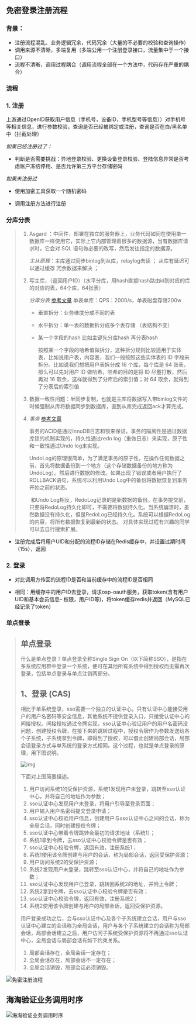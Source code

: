 ## 免密登录注册流程

### 背景：

- 注册流程混乱、业务逻辑冗余，代码冗余（大量的不必要的校验和查询操作）
- 调用来源不清晰，多端复用（多端公用一个注册登录接口，流量集中于一个接口）
- 流程不清晰，调用过程耦合（调用流程全部在一个方法中，代码存在严重的耦合）

### 流程

### 1. 注册
上游通过OpenID获取用户信息（手机号，设备ID，手机型号等信息））对手机号等相关信息，进行参数校验，查询是否已经被绑定或注册，查询是否在白/黑名单中（拦截处理）

*如果已经注册过了：*

- 判断是否需要挑战：异地登录校验、更换设备登录校验、登陆信息异常是否考虑账户冻结停用、是否允许第三方平台存储密码

*如果未注册过*

- 使用加密工具获取一个随机密码

- 调用注册方法进行注册

### 分库分表

> 1. Asgard ：中间件，部署在独立的服务器上，业务代码如同在使用单一数据库一样使用它，实际上它内部管理着很多的数据源，当有数据库请求时，它会对 SQL 语句做必要的改写，然后发往指定的数据源。
>
>    *主从原理*：主库通过同步binlog到从库，relaylog去读 ； 从库有延迟可以通过缓存 冗余数据来解决 ；
>
> 2. 写主库，（返回用户ID）（水平分库，用hash直接hash路由id到对应的库的对应的表，64个库，64张表）
>
>    *分库分表* [参考文章](https://blog.csdn.net/qq_41360177/article/details/99222284) 单表单库：QPS：2000/s，单表磁盘存储200w
>
>    - 垂直拆分：业务维度分成不同的表
>
>    - 水平拆分：单一表的数据拆分成多个表存储 （表结构不变）
>
>    - 某一个字段的hash 比如主键先分库hash 再分表hash
>
>      按照某一个字段的哈希值做拆分，这种拆分规则比较适用于实体表，比如说用户表，内容表，我们一般按照这些实体表的 ID 字段来拆分。比如说我们想把用户表拆分成 16 个库，每个库是 64 张表，那么可以先对用户 ID 做哈希，哈希的目的是将 ID 尽量打散，然后再对 16 取余，这样就得到了分库后的索引值；对 64 取余，就得到了分表后的索引值
>
> 3. 数据一致性问题：半同步复制，也就是主库将数据写入带binlog文件的时候强制从库将数据同步到数据库，直到从库完成返回ack才算完成。
>
> 4. *事务* [参考文章](https://zhuanlan.zhihu.com/p/95016577)
>
>    ​	事务的ACID是通过InnoDB日志和锁来保证。事务的隔离性是通过数据库锁的机制实现的，持久性通过redo log（重做日志）来实现，原子性和一致性通过Undo log来实现。
>
>    ​	UndoLog的原理很简单，为了满足事务的原子性，在操作任何数据之前，首先将数据备份到一个地方（这个存储数据备份的地方称为UndoLog）。然后进行数据的修改。如果出现了错误或者用户执行了ROLLBACK语句，系统可以利用Undo Log中的备份将数据恢复到事务开始之前的状态。
>
>    ​	和Undo Log相反，RedoLog记录的是新数据的备份。在事务提交前，只要将RedoLog持久化即可，不需要将数据持久化。当系统崩溃时，虽然数据没有持久化，但是RedoLog已经持久化。系统可以根据RedoLog的内容，将所有数据恢复到最新的状态。 对具体实现过程有兴趣的同学可以去自行搜索扩展。

- 注册完成后将用户UID和分配的流程ID存储在Redis缓存中，并设置过期时间（15s），返回

### 2. 登录
- 对比调用方传回的流程ID是否和当前缓存中的流程ID是否相同

- 相同：用缓存中的用户ID去登录，请求osp-oauth服务，获取token(含有用户UID和基本会员信息– 权限，用户ID等)，将token缓存redis并返回（MySQL已经记录了token）

### 单点登录

> ## 单点登录
>
> 什么是单点登录？单点登录全称Single Sign On（以下简称SSO），是指在多系统应用群中登录一个系统，便可在其他所有系统中得到授权而无需再次登录，包括单点登录与单点注销两部分。
>
> ## 1、登录 (CAS)
>
> 相比于单系统登录，sso需要一个独立的认证中心，只有认证中心能接受用户的用户名密码等安全信息，其他系统不提供登录入口，只接受认证中心的间接授权。间接授权通过令牌实现，sso认证中心验证用户的用户名密码没问题，创建授权令牌，在接下来的跳转过程中，授权令牌作为参数发送给各个子系统，子系统拿到令牌，即得到了授权，可以借此创建局部会话，局部会话登录方式与单系统的登录方式相同。这个过程，也就是单点登录的原理，用下图说明。
>
> ![img](../images/登录流程/16fa82948a2daea2)
>
> 下面对上图简要描述。
>
> 1. 用户访问系统1的受保护资源，系统1发现用户未登录，跳转至sso认证中心，并将自己的地址作为参数；
> 2. sso认证中心发现用户未登录，将用户引导至登录页面；
> 3. 用户输入用户名密码提交登录申请；
> 4. sso认证中心校验用户信息，创建用户与sso认证中心之间的会话，称为全局会话，同时创建授权令牌；
> 5. sso认证中心带着令牌跳转会最初的请求地址（系统1）；
> 6. 系统1拿到令牌，去sso认证中心校验令牌是否有效；
> 7. sso认证中心校验令牌，返回有效，注册系统1；
> 8. 系统1使用该令牌创建与用户的会话，称为局部会话，返回受保护资源；
> 9. 用户访问系统2的受保护资源；
> 10. 系统2发现用户未登录，跳转至sso认证中心，并将自己的地址作为参数；
> 11. sso认证中心发现用户已登录，跳转回系统2的地址，并附上令牌；
> 12. 系统2拿到令牌，去sso认证中心校验令牌是否有效；
> 13. sso认证中心校验令牌，返回有效，注册系统2；
> 14. 系统2使用该令牌创建与用户的局部会话，返回受保护资源。
>
>
> 用户登录成功之后，会与sso认证中心及各个子系统建立会话，用户与sso认证中心建立的会话称为全局会话，用户与各个子系统建立的会话称为局部会话，局部会话建立之后，用户访问子系统受保护资源将不再通过sso认证中心，全局会话与局部会话有如下约束关系。
>
> 1. 局部会话存在，全局会话一定存在；
> 2. 全局会话存在，局部会话不一定存在；
> 3. 全局会话销毁，局部会话必须销毁。

![免密注册流程](../images/登录流程/免密注册流程.png)


## 海淘验证业务调用时序



![海淘验证业务调用时序](../images/登录流程/海淘验证业务调用时序.png)

